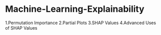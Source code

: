 # Machine-Learning-Explainability
   1.Permutation Importance
   2.Partial Plots
   3.SHAP Values
   4.Advanced Uses of SHAP Values
   
